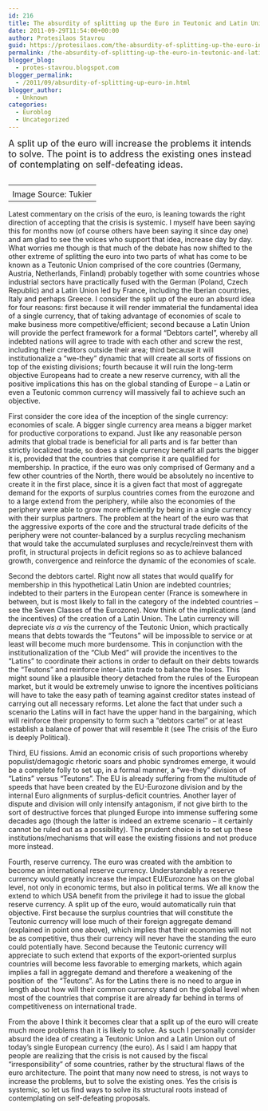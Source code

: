 ```yaml
---
id: 216
title: The absurdity of splitting up the Euro in Teutonic and Latin Unions
date: 2011-09-29T11:54:00+00:00
author: Protesilaos Stavrou
guid: https://protesilaos.com/the-absurdity-of-splitting-up-the-euro-in-teutonic-and-latin-unions/
permalink: /the-absurdity-of-splitting-up-the-euro-in-teutonic-and-latin-unions/
blogger_blog:
  - protes-stavrou.blogspot.com
blogger_permalink:
  - /2011/09/absurdity-of-splitting-up-euro-in.html
blogger_author:
  - Unknown
categories:
  - Euroblog
  - Uncategorized
---
```

<span style="font-size: large;">A split up of the euro will increase the problems it intends to solve. The point is to address the existing ones instead of contemplating on self-defeating ideas.</span>

<table cellpadding="0" cellspacing="0" class="tr-caption-container" style="float: right; margin-left: 1em; text-align: right;">
  <tr>
    <td style="text-align: center;">
    </td>
  </tr>
  
  <tr>
    <td class="tr-caption" style="text-align: center;">
      Image Source: Tukier
    </td>
  </tr>
</table>

Latest commentary on the crisis of the euro, is leaning towards the right direction of accepting that the crisis is systemic. I myself have been saying this for months now (of course others have been saying it since day one) and am glad to see the voices who support that idea, increase day by day. What worries me though is that much of the debate has now shifted to the other extreme of splitting the euro into two parts of what has come to be known as a Teutonic Union comprised of the core countries (Germany, Austria, Netherlands, Finland) probably together with some countries whose industrial sectors have practically fused with the German (Poland, Czech Republic) and a Latin Union led by France, including the Iberian countries, Italy and perhaps Greece. I consider the split up of the euro an absurd idea for four reasons: first because it will render immaterial the fundamental idea of a single currency, that of taking advantage of economies of scale to make business more competitive/efficient; second because a Latin Union will provide the perfect framework for a formal &#8220;Debtors cartel&#8221;, whereby all indebted nations will agree to trade with each other and screw the rest, including their creditors outside their area; third because it will institutionalize a &#8220;we-they&#8221; dynamic that will create all sorts of fissions on top of the existing divisions; fourth because it will ruin the long-term objective Europeans had to create a new reserve currency, with all the positive implications this has on the global standing of Europe &#8211; a Latin or even a Teutonic common currency will massively fail to achieve such an objective.

First consider the core idea of the inception of the single currency: economies of scale. A bigger single currency area means a bigger market for productive corporations to expand. Just like any reasonable person admits that global trade is beneficial for all parts and is far better than strictly localized trade, so does a single currency benefit all parts the bigger it is, provided that the countries that comprise it are qualified for membership. In practice, if the euro was only comprised of Germany and a few other countries of the North, there would be absolutely no incentive to create it in the first place, since it is a given fact that most of aggregate demand for the exports of surplus countries comes from the eurozone and to a large extend from the periphery, while also the economies of the periphery were able to grow more efficiently by being in a single currency with their surplus partners. The problem at the heart of the euro was that the aggressive exports of the core and the structural trade deficits of the periphery were not counter-balanced by a surplus recycling mechanism that would take the accumulated surpluses and recycle/reinvest them with profit, in structural projects in deficit regions so as to achieve balanced growth, convergence and reinforce the dynamic of the economies of scale.

Second the debtors cartel. Right now all states that would qualify for membership in this hypothetical Latin Union are indebted countries; indebted to their parters in the European center (France is somewhere in between, but is most likely to fall in the category of the indebted countries &#8211; see the Seven Classes of the Eurozone). Now think of the implications (and the incentives) of the creation of a Latin Union. The Latin currency will depreciate _vis a vis_ the currency of the Teutonic Union, which practically means that debts towards the &#8220;Teutons&#8221; will be impossible to service or at least will become much more burdensome. This in conjunction with the institutionalization of the &#8220;Club Med&#8221; will provide the incentives to the &#8220;Latins&#8221; to coordinate their actions in order to default on their debts towards the &#8220;Teutons&#8221; and reinforce inter-Latin trade to balance the loses. This might sound like a plausible theory detached from the rules of the European market, but it would be extremely unwise to ignore the incentives politicians will have to take the easy path of teaming against creditor states instead of carrying out all necessary reforms. Let alone the fact that under such a scenario the Latins will in fact have the upper hand in the bargaining, which will reinforce their propensity to form such a &#8220;debtors cartel&#8221; or at least establish a balance of power that will resemble it (see <span class="headline"></span>The crisis of the Euro is deeply Political).

Third, EU fissions. Amid an economic crisis of such proportions whereby populist/demagogic rhetoric soars and phobic syndromes emerge, it would be a complete folly to set up, in a formal manner, a &#8220;we-they&#8221; division of &#8220;Latins&#8221; versus &#8220;Teutons&#8221;. The EU is already suffering from the multitude of speeds that have been created by the EU-Eurozone division and by the internal Euro alignments of surplus-deficit countries. Another layer of dispute and division will only intensify antagonism, if not give birth to the sort of destructive forces that plunged Europe into immense suffering some decades ago (though the latter is indeed an extreme scenario &#8211; it certainly cannot be ruled out as a possibility). The prudent choice is to set up these institutions/mechanisms that will ease the existing fissions and not produce more instead.

Fourth, reserve currency. The euro was created with the ambition to become an international reserve currency. Understandably a reserve currency would greatly increase the impact EU/Eurozone has on the global level, not only in economic terms, but also in political terms. We all know the extend to which USA benefit from the privilege it had to issue the global reserve currency. A split up of the euro, would automatically ruin that objective. First because the surplus countries that will constitute the Teutonic currency will lose much of their foreign aggregate demand (explained in point one above), which implies that their economies will not be as competitive, thus their currency will never have the standing the euro could potentially have. Second because the Teutonic currency will appreciate to such extend that exports of the export-oriented surplus countries will become less favorable to emerging markets, which again implies a fall in aggregate demand and therefore a weakening of the position of&nbsp; the &#8220;Teutons&#8221;. As for the Latins there is no need to argue in length about how will their common currency stand on the global level when most of the countries that comprise it are already far behind in terms of competitiveness on international trade.

From the above I think it becomes clear that a split up of the euro will create much more problems than it is likely to solve. As such I personally consider absurd the idea of creating a Teutonic Union and a Latin Union out of today&#8217;s single European currency (the euro). As I said I am happy that people are realizing that the crisis is not caused by the fiscal &#8220;irresponsibility&#8221; of some countries, rather by the structural flaws of the euro architecture. The point that many now need to stress, is not ways to increase the problems, but to solve the existing ones. Yes the crisis is systemic, so let us find ways to solve its structural roots instead of contemplating on self-defeating proposals.